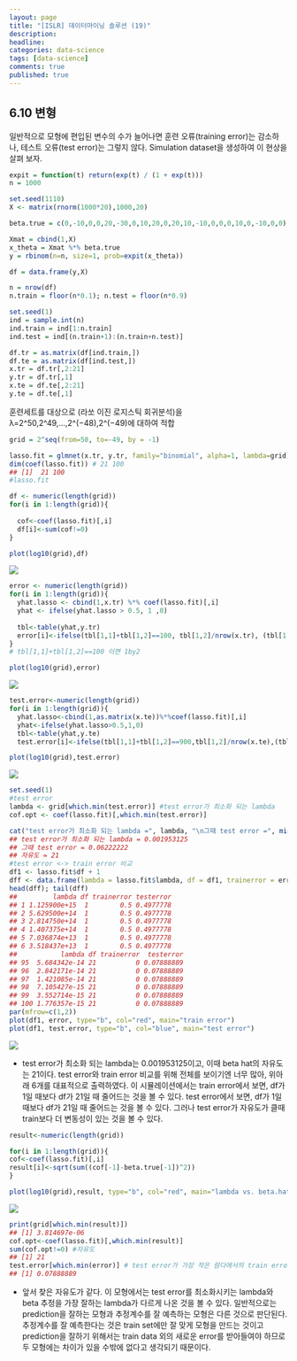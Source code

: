 ```yaml
---
layout: page
title: "[ISLR] 데이터마이닝 솔루션 (19)"
description:
headline: 
categories: data-science
tags: [data-science]
comments: true
published: true
---
```


## 6.10 변형
일반적으로 모형에 편입된 변수의 수가 늘어나면 훈련 오류(training error)는 감소하나, 테스트 오류(test error)는 그렇지 않다. Simulation dataset을 생성하여 이 현상을 살펴 보자.  

```r
expit = function(t) return(exp(t) / (1 + exp(t)))
n = 1000

set.seed(1110)
X <- matrix(rnorm(1000*20),1000,20)

beta.true = c(0,-10,0,0,20,-30,0,10,20,0,20,10,-10,0,0,0,10,0,-10,0,0)

Xmat = cbind(1,X)
x_theta = Xmat %*% beta.true
y = rbinom(n=n, size=1, prob=expit(x_theta))

df = data.frame(y,X)

n = nrow(df)
n.train = floor(n*0.1); n.test = floor(n*0.9)

set.seed(1)
ind = sample.int(n)
ind.train = ind[1:n.train]
ind.test = ind[(n.train+1):(n.train+n.test)]

df.tr = as.matrix(df[ind.train,])
df.te = as.matrix(df[ind.test,])
x.tr = df.tr[,2:21]
y.tr = df.tr[,1]
x.te = df.te[,2:21]
y.te = df.te[,1]
```

훈련세트를 대상으로 (라쏘 이진 로지스틱 회귀분석)을 λ=2^50,2^49,…,2^(−48),2^(−49)에 대하여 적합
```r
grid = 2^seq(from=50, to=-49, by = -1)

lasso.fit = glmnet(x.tr, y.tr, family="binomial", alpha=1, lambda=grid)
dim(coef(lasso.fit)) # 21 100
## [1]  21 100
#lasso.fit

df <- numeric(length(grid))
for(i in 1:length(grid)){
  
  cof<-coef(lasso.fit)[,i]
  df[i]<-sum(cof!=0)
}

plot(log10(grid),df)
```
<img src="/images/2020-09/islr19-1.png">

```r
error <- numeric(length(grid))
for(i in 1:length(grid)){
  yhat.lasso <- cbind(1,x.tr) %*% coef(lasso.fit)[,i]
  yhat <- ifelse(yhat.lasso > 0.5, 1 ,0)
  
  tbl<-table(yhat,y.tr)
  error[i]<-ifelse(tbl[1,1]+tbl[1,2]==100, tbl[1,2]/nrow(x.tr), (tbl[1,2]+tbl[2,1])/nrow(x.tr))
}
# tbl[1,1]+tbl[1,2]==100 이면 1by2

plot(log10(grid),error)
```
<img src="/images/2020-09/islr19-2.png">

```r
test.error<-numeric(length(grid))
for(i in 1:length(grid)){
  yhat.lasso<-cbind(1,as.matrix(x.te))%*%coef(lasso.fit)[,i]
  yhat<-ifelse(yhat.lasso>0.5,1,0)
  tbl<-table(yhat,y.te)
  test.error[i]<-ifelse(tbl[1,1]+tbl[1,2]==900,tbl[1,2]/nrow(x.te),(tbl[1,2]+tbl[2,1])/nrow(x.te))}

plot(log10(grid),test.error)
```
<img src="/images/2020-09/islr19-3.png">

```r
set.seed(1)
#test error
lambda <- grid[which.min(test.error)] #test error가 최소화 되는 lambda
cof.opt <- coef(lasso.fit)[,which.min(test.error)]

cat("test error가 최소화 되는 lambda =", lambda, "\n그때 test error =", min(test.error), "\n자유도 =", sum(cof.opt!=0))
## test error가 최소화 되는 lambda = 0.001953125 
## 그때 test error = 0.06222222 
## 자유도 = 21
#test error <-> train error 비교
df1 <- lasso.fit$df + 1
dff <- data.frame(lambda = lasso.fit$lambda, df = df1, trainerror = error, testerror = test.error)
head(dff); tail(dff)
##         lambda df trainerror testerror
## 1 1.125900e+15  1        0.5 0.4977778
## 2 5.629500e+14  1        0.5 0.4977778
## 3 2.814750e+14  1        0.5 0.4977778
## 4 1.407375e+14  1        0.5 0.4977778
## 5 7.036874e+13  1        0.5 0.4977778
## 6 3.518437e+13  1        0.5 0.4977778
##           lambda df trainerror  testerror
## 95  5.684342e-14 21          0 0.07888889
## 96  2.842171e-14 21          0 0.07888889
## 97  1.421085e-14 21          0 0.07888889
## 98  7.105427e-15 21          0 0.07888889
## 99  3.552714e-15 21          0 0.07888889
## 100 1.776357e-15 21          0 0.07888889
par(mfrow=c(1,2))
plot(df1, error, type="b", col="red", main="train error")
plot(df1, test.error, type="b", col="blue", main="test error")
```
<img src="/images/2020-09/islr19-4.png">

* test error가 최소화 되는 lambda는 0.001953125이고, 이때 beta hat의 자유도는 21이다. test error와 train error 비교를 위해 전체를 보이기엔 너무 많아, 위아래 6개를 대표적으로 출력하였다. 이 시뮬레이션에서는 train error에서 보면, df가 1일 때보다 df가 21일 때 줄어드는 것을 볼 수 있다. test error에서 보면, df가 1일 때보다 df가 21일 때 줄어드는 것을 볼 수 있다. 그러나 test error가 자유도가 클때 train보다 더 변동성이 있는 것을 볼 수 있다.

```r
result<-numeric(length(grid))

for(i in 1:length(grid)){
cof<-coef(lasso.fit)[,i]
result[i]<-sqrt(sum((cof[-1]-beta.true[-1])^2))
}

plot(log10(grid),result, type="b", col="red", main="lambda vs. beta.hat l_2 추정오차")
```
<img src="/images/2020-09/islr19-5.png">

```r
print(grid[which.min(result)])
## [1] 3.814697e-06
cof.opt<-coef(lasso.fit)[,which.min(result)]
sum(cof.opt!=0) #자유도
## [1] 21
test.error[which.min(error)] # test error가 가장 작은 람다에서의 train error을 찾아봄.
## [1] 0.07888889
```
* 앞서 찾은 자유도가 같다. 이 모형에서는 test error를 최소화시키는 lambda와 beta 추정을 가장 잘하는 lambda가 다르게 나온 것을 볼 수 있다. 일반적으로는 prediction을 잘하는 모형과 추정계수를 잘 예측하는 모형은 다른 것으로 판단된다. 추정계수를 잘 예측한다는 것은 train set에만 잘 맞게 모형을 만드는 것이고 prediction을 잘하기 위해서는 train data 외의 새로운 error를 받아들여야 하므로 두 모형에는 차이가 있을 수밖에 없다고 생각되기 때문이다.